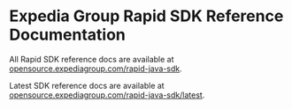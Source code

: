 # Expedia Group Rapid SDK Reference Documentation

All Rapid SDK reference docs are available at [opensource.expediagroup.com/rapid-java-sdk](https://opensource.expediagroup.com/rapid-java-sdk/).

Latest SDK reference docs are available at [opensource.expediagroup.com/rapid-java-sdk/latest](https://opensource.expediagroup.com/rapid-java-sdk/latest/).
